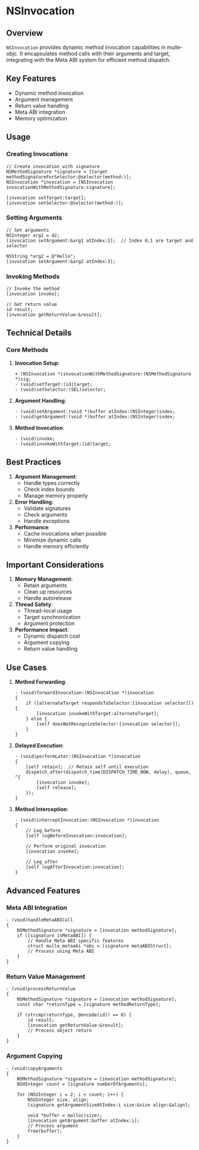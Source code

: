 # NSInvocation

## Overview

`NSInvocation` provides dynamic method invocation capabilities in
mulle-objc. It encapsulates method calls with their arguments and target,
integrating with the Meta ABI system for efficient method dispatch.

## Key Features

-   Dynamic method invocation
-   Argument management
-   Return value handling
-   Meta ABI integration
-   Memory optimization

## Usage

### Creating Invocations

``` objc
// Create invocation with signature
NSMethodSignature *signature = [target methodSignatureForSelector:@selector(method:)];
NSInvocation *invocation = [NSInvocation invocationWithMethodSignature:signature];

[invocation setTarget:target];
[invocation setSelector:@selector(method:)];
```

### Setting Arguments

``` objc
// Set arguments
NSInteger arg1 = 42;
[invocation setArgument:&arg1 atIndex:2];  // Index 0,1 are target and selector

NSString *arg2 = @"Hello";
[invocation setArgument:&arg2 atIndex:3];
```

### Invoking Methods

``` objc
// Invoke the method
[invocation invoke];

// Get return value
id result;
[invocation getReturnValue:&result];
```

## Technical Details

### Core Methods

1.  **Invocation Setup**:

    ``` objc
    + (NSInvocation *)invocationWithMethodSignature:(NSMethodSignature *)sig;
    - (void)setTarget:(id)target;
    - (void)setSelector:(SEL)selector;
    ```

2.  **Argument Handling**:

    ``` objc
    - (void)setArgument:(void *)buffer atIndex:(NSInteger)index;
    - (void)getArgument:(void *)buffer atIndex:(NSInteger)index;
    ```

3.  **Method Invocation**:

    ``` objc
    - (void)invoke;
    - (void)invokeWithTarget:(id)target;
    ```

## Best Practices

1.  **Argument Management**:
    -   Handle types correctly
    -   Check index bounds
    -   Manage memory properly
2.  **Error Handling**:
    -   Validate signatures
    -   Check arguments
    -   Handle exceptions
3.  **Performance**:
    -   Cache invocations when possible
    -   Minimize dynamic calls
    -   Handle memory efficiently

## Important Considerations

1.  **Memory Management**:
    -   Retain arguments
    -   Clean up resources
    -   Handle autorelease
2.  **Thread Safety**:
    -   Thread-local usage
    -   Target synchronization
    -   Argument protection
3.  **Performance Impact**:
    -   Dynamic dispatch cost
    -   Argument copying
    -   Return value handling

## Use Cases

1.  **Method Forwarding**:

    ``` objc
    - (void)forwardInvocation:(NSInvocation *)invocation
    {
        if ([alternateTarget respondsToSelector:[invocation selector]]) {
            [invocation invokeWithTarget:alternateTarget];
        } else {
            [self doesNotRecognizeSelector:[invocation selector]];
        }
    }
    ```

2.  **Delayed Execution**:

    ``` objc
    - (void)performLater:(NSInvocation *)invocation
    {
        [self retain];  // Retain self until execution
        dispatch_after(dispatch_time(DISPATCH_TIME_NOW, delay), queue, ^{
            [invocation invoke];
            [self release];
        });
    }
    ```

3.  **Method Interception**:

    ``` objc
    - (void)interceptInvocation:(NSInvocation *)invocation
    {
        // Log before
        [self logBeforeInvocation:invocation];

        // Perform original invocation
        [invocation invoke];

        // Log after
        [self logAfterInvocation:invocation];
    }
    ```

## Advanced Features

### Meta ABI Integration

``` objc
- (void)handleMetaABICall
{
    NSMethodSignature *signature = [invocation methodSignature];
    if ([signature isMetaABI]) {
        // Handle Meta ABI specific features
        struct mulle_metaabi *abi = [signature metaABIStruct];
        // Process using Meta ABI
    }
}
```

### Return Value Management

``` objc
- (void)processReturnValue
{
    NSMethodSignature *signature = [invocation methodSignature];
    const char *returnType = [signature methodReturnType];
    
    if (strcmp(returnType, @encode(id)) == 0) {
        id result;
        [invocation getReturnValue:&result];
        // Process object return
    }
}
```

### Argument Copying

``` objc
- (void)copyArguments
{
    NSMethodSignature *signature = [invocation methodSignature];
    NSUInteger count = [signature numberOfArguments];
    
    for (NSUInteger i = 2; i < count; i++) {
        NSUInteger size, align;
        [signature getArgumentSizeAtIndex:i size:&size align:&align];
        
        void *buffer = malloc(size);
        [invocation getArgument:buffer atIndex:i];
        // Process argument
        free(buffer);
    }
}
```
